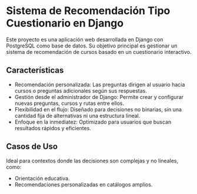 # Sistema de Recomendación Tipo Cuestionario en Django
Este proyecto es una aplicación web desarrollada en Django con PostgreSQL como base de datos. Su objetivo principal es gestionar un sistema de recomendación de cursos basado en un cuestionario interactivo.

## Características
-  Recomendación personalizada: Las preguntas dirigen al usuario hacia cursos o preguntas adicionales según sus respuestas.
-  Gestión desde el administrador de Django: Permite crear y configurar nuevas preguntas, cursos y rutas entre ellos.
-  Flexibilidad en el flujo: Diseñado para decisiones no binarias, sin una cantidad fija de alternativas ni una estructura lineal.
-  Enfoque en la inmediatez: Optimizado para usuarios que buscan resultados rápidos y eficientes.
## Casos de Uso
Ideal para contextos donde las decisiones son complejas y no lineales, como:

-  Orientación educativa.
-  Recomendaciones personalizadas en catálogos amplios.

